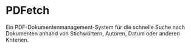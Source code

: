 # PDFetch
Ein PDF-Dokumentenmanagement-System für die schnelle Suche nach Dokumenten anhand von Stichwörtern, Autoren, Datum oder anderen Kriterien.

